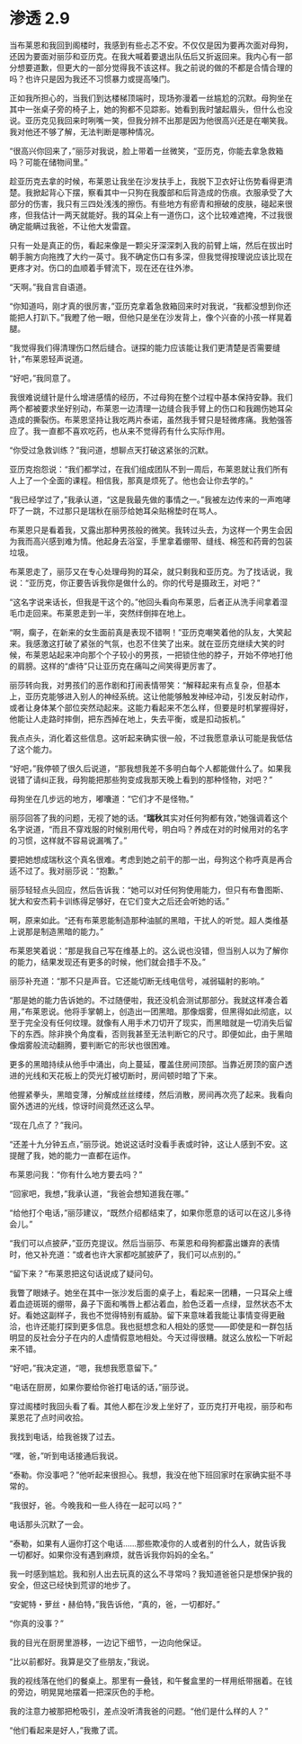 # 渗透 2.9

当布莱恩和我回到阁楼时，我感到有些忐忑不安。不仅仅是因为要再次面对母狗，还因为要面对丽莎和亚历克。在我大喊着要退出队伍后又折返回来。我内心有一部分想要道歉，但更大的一部分觉得我不该这样。我之前说的做的不都是合情合理的吗？也许只是因为我还不习惯暴力或提高嗓门。

正如我所担心的，当我们到达楼梯顶端时，现场弥漫着一丝尴尬的沉默。母狗坐在其中一张桌子旁的椅子上，她的狗都不见踪影。她看到我时皱起眉头，但什么也没说。亚历克见我回来时咧嘴一笑，但我分辨不出那是因为他很高兴还是在嘲笑我。我对他还不够了解，无法判断是哪种情况。

“很高兴你回来了，”丽莎对我说，脸上带着一丝微笑，“亚历克，你能去拿急救箱吗？可能在储物间里。”

趁亚历克去拿的时候，布莱恩让我坐在沙发扶手上，我脱下卫衣好让伤势看得更清楚。我掀起背心下摆，察看其中一只狗在我腹部和后背造成的伤痕。衣服承受了大部分的伤害，我只有三四处浅浅的擦伤。有些地方有瘀青和擦破的皮肤，碰起来很疼，但我估计一两天就能好。我的耳朵上有一道伤口，这个比较难遮掩，不过我很确定能瞒过我爸，不让他大发雷霆。

只有一处是真正的伤，看起来像是一颗尖牙深深刺入我的前臂上端，然后在拔出时朝手腕方向拖拽了大约一英寸。我不确定伤口有多深，但我觉得按理说应该比现在更疼才对。伤口的血顺着手臂流下，现在还在往外渗。

“天啊。”我自言自语道。

“你知道吗，刚才真的很厉害，”亚历克拿着急救箱回来时对我说，“我都没想到你还能把人打趴下。”我瞪了他一眼，但他只是坐在沙发背上，像个兴奋的小孩一样晃着腿。

“我觉得我们得清理伤口然后缝合。谜探的能力应该能让我们更清楚是否需要缝针，”布莱恩轻声说道。

“好吧，”我同意了。

我很难说缝针是什么增进感情的经历，不过母狗在整个过程中基本保持安静。我们两个都被要求坐好别动，布莱恩一边清理一边缝合我手臂上的伤口和我踢伤她耳朵造成的撕裂伤。布莱恩坚持让我吃两片泰诺，虽然我手臂只是轻微疼痛。我勉强答应了。我一直都不喜欢吃药，也从来不觉得药有什么实际作用。

“你受过急救训练？”我问道，想聊点天打破这紧张的沉默。

亚历克抱怨说：“我们都学过，在我们组成团队不到一周后，布莱恩就让我们所有人上了一个全面的课程。相信我，那真是烦死了。他也会让你去学的。”

“我已经学过了，”我承认道，“这是我最先做的事情之一。”我被左边传来的一声咆哮吓了一跳，不过那只是瑞秋在丽莎给她耳朵贴棉垫时在骂人。

布莱恩只是看着我，又露出那种男孩般的微笑。我转过头去，为这样一个男生会因为我而高兴感到难为情。他起身去浴室，手里拿着绷带、缝线、棉签和药膏的包装垃圾。

布莱恩走了，丽莎又在专心处理母狗的耳朵，就只剩我和亚历克。为了找话说，我说：“亚历克，你正要告诉我你是做什么的。你的代号是摄政王，对吧？”

“这名字说来话长，但我是干这个的。”他回头看向布莱恩，后者正从洗手间拿着湿毛巾走回来。布莱恩走到一半，突然绊倒摔在地上。

“啊，瘸子，在新来的女生面前真是表现不错啊！”亚历克嘲笑着他的队友，大笑起来。我感激这打破了紧张的气氛，也忍不住笑了出来。就在亚历克继续大笑的时候，布莱恩站起来冲向那个个子较小的男孩，一把锁住他的脖子，开始不停地打他的肩膀。这样的“虐待”只让亚历克在痛叫之间笑得更厉害了。

丽莎转向我，对男孩们的恶作剧和打闹表情带笑：“解释起来有点复杂，但基本上，亚历克能够进入别人的神经系统。这让他能够触发神经冲动，引发反射动作，或者让身体某个部位突然动起来。这能力看起来不怎么样，但要是时机掌握得好，他能让人走路时摔倒，把东西掉在地上，失去平衡，或是扣动扳机。”

我点点头，消化着这些信息。这听起来确实很一般，不过我愿意承认可能是我低估了这个能力。

“好吧，”我停顿了很久后说道，“那我想我差不多明白每个人都能做什么了。如果我说错了请纠正我，母狗能把那些狗变成我那天晚上看到的那种怪物，对吧？”

母狗坐在几步远的地方，嘟囔道：“它们才不是怪物。”

丽莎回答了我的问题，无视了她的话。“**瑞秋**其实对任何狗都有效，”她强调着这个名字说道，“而且不穿戏服的时候别用代号，明白吗？养成在对的时候用对的名字的习惯，这样就不容易说漏嘴了。”

要把她想成瑞秋这个真名很难。考虑到她之前干的那一出，母狗这个称呼真是再合适不过了。我对丽莎说：“抱歉。”

丽莎轻轻点头回应，然后告诉我：“她可以对任何狗使用能力，但只有布鲁图斯、犹大和安杰莉卡训练得足够好，在它们变大之后还会听她的话。”

啊，原来如此。“还有布莱恩能制造那种油腻的黑暗，干扰人的听觉。超人类维基上说那是制造黑暗的能力。”

布莱恩笑着说：“那是我自己写在维基上的。这么说也没错，但当别人以为了解你的能力，结果发现还有更多的时候，他们就会措手不及。”

丽莎补充道：“那不只是声音。它还能切断无线电信号，减弱辐射的影响。”

“那是她的能力告诉她的。不过随便啦，我还没机会测试那部分。我就这样凑合着用，”布莱恩说。他将手掌朝上，创造出一团黑暗。那像烟雾，但黑得如此彻底，以至于完全没有任何纹理。就像有人用手术刀切开了现实，而黑暗就是一切消失后留下的东西。除非换个角度看，否则我甚至无法判断它的尺寸。即便如此，由于黑暗像烟雾般流动翻腾，要判断它的形状也很困难。

更多的黑暗持续从他手中涌出，向上蔓延，覆盖住房间顶部。当靠近房顶的窗户透进的光线和天花板上的荧光灯被切断时，房间顿时暗了下来。

他握紧拳头，黑暗变薄，分解成丝丝缕缕，然后消散，房间再次亮了起来。我看向窗外透进的光线，惊讶时间竟然还这么早。

“现在几点了？”我问。

“还差十九分钟五点，”丽莎说。她说这话时没看手表或时钟，这让人感到不安。这提醒了我，她的能力一直都在运作。

布莱恩问我：“你有什么地方要去吗？”

“回家吧，我想，”我承认道，“我爸会想知道我在哪。”

“给他打个电话，”丽莎建议，“既然介绍都结束了，如果你愿意的话可以在这儿多待会儿。”

“我们可以点披萨，”亚历克提议。然后当丽莎、布莱恩和母狗都露出嫌弃的表情时，他又补充道：“或者也许大家都吃腻披萨了，我们可以点别的。”

“留下来？”布莱恩把这句话说成了疑问句。

我瞥了眼婊子。她坐在其中一张沙发后面的桌子上，看起来一团糟，一只耳朵上缠着血迹斑斑的绷带，鼻子下面和嘴唇上都沾着血，脸色泛着一点绿，显然状态不太好。看她这副样子，我也不觉得特别有威胁。留下来意味着我能让事情变得更融洽，也许还能打探到更多信息。我也挺想念和人相处的感觉——即使是和一群包括明显的反社会分子在内的人虚情假意地相处。今天过得很糟。就这么放松一下听起来不错。

“好吧，”我决定道，“嗯，我想我愿意留下。”

“电话在厨房，如果你要给你爸打电话的话，”丽莎说。

穿过阁楼时我回头看了看。其他人都在沙发上坐好了，亚历克打开电视，丽莎和布莱恩花了点时间收拾。

我找到电话，给我爸拨了过去。

“嘿，爸，”听到电话接通后我说。

“泰勒。你没事吧？”他听起来很担心。我想，我没在他下班回家时在家确实挺不寻常的。

“我很好，爸。今晚我和一些人待在一起可以吗？”

电话那头沉默了一会。

“泰勒，如果有人逼你打这个电话......那些欺凌你的人或者别的什么人，就告诉我一切都好。如果你没有遇到麻烦，就告诉我你妈妈的全名。”

我一时感到尴尬。我和别人出去玩真的这么不寻常吗？我知道爸爸只是想保护我的安全，但这已经快到荒谬的地步了。

“安妮特・萝丝・赫伯特，”我告诉他，“真的，爸，一切都好。”

“你真的没事？”

我的目光在厨房里游移，一边记下细节，一边向他保证。

“比以前都好。我算是交了些朋友，”我说。

我的视线落在他们的餐桌上。那里有一叠钱，和午餐盒里的一样用纸带捆着。在钱的旁边，明晃晃地摆着一把深灰色的手枪。

我的注意力被那把枪吸引，差点没听清我爸的问题。“他们是什么样的人？”

“他们看起来是好人，”我撒了谎。
